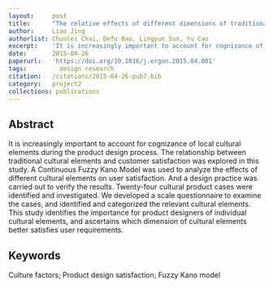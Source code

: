 ```yaml
---
layout:     post
title:      "The relative effects of different dimensions of traditional cultural elements on customer product satisfaction"
author:     Liao Jing
authorlist: Chunlei Chai, Defu Bao, Lingyun Sun, Yu Cao
excerpt:    'It is increasingly important to account for cognizance of local cultural elements during the product design process. The relationship between traditional cultural elements and customer satisfaction was explored in this study. A Continuous Fuzzy Kano Model was used to analyze the effects of different cultural elements on user satisfaction. And a design practice was carried out to verify the results. Twenty-four cultural product cases were identified and investigated. We developed a scale questionnaire to examine the cases, and identified and categorized the relevant cultural elements. This study identifies the importance for product designers of individual cultural elements, and ascertains which dimension of cultural elements better satisfies user requirements.'
date:       2015-04-26
paperurl:   'https://doi.org/10.1016/j.ergon.2015.04.001'
tags: 		  design research
citation:   /citations/2015-04-26-pub7.bib
category:   project2
collections: publications
---
```


## Abstract
It is increasingly important to account for cognizance of local cultural elements during the product design process. 
The relationship between traditional cultural elements and customer satisfaction was explored in this study. 
A Continuous Fuzzy Kano Model was used to analyze the effects of different cultural elements on user satisfaction. 
And a design practice was carried out to verify the results. 
Twenty-four cultural product cases were identified and investigated. 
We developed a scale questionnaire to examine the cases, and identified and categorized the relevant cultural elements. 
This study identifies the importance for product designers of individual cultural elements, 
and ascertains which dimension of cultural elements better satisfies user requirements.

## Keywords
Culture factors; Product design satisfaction; Fuzzy Kano model
